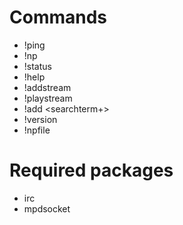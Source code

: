 # Commands
* !ping
* !np
* !status
* !help
* !addstream <streamurl>
* !playstream <streamurl>
* !add <searchterm+>
* !version
* !npfile

# Required packages
* irc
* mpdsocket